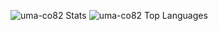 ![uma-co82 Stats](https://github-readme-stats.vercel.app/api?username=uma-co82&show_icons=true&theme=radical&count_private=true)
![uma-co82 Top Languages](https://github-readme-stats.vercel.app/api/top-langs/?username=uma-co82&count_private=true)
